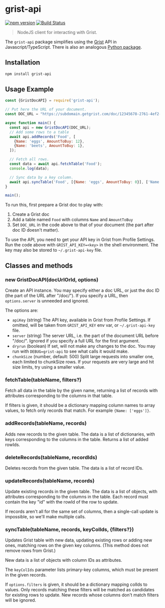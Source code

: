 # grist-api

[![npm version](https://badge.fury.io/js/grist-api.svg)](https://badge.fury.io/js/grist-api)
[![Build Status](https://travis-ci.org/gristlabs/grist-api.svg?branch=master)](https://travis-ci.org/gristlabs/grist-api)

> NodeJS client for interacting with Grist.

The `grist-api` package simplifies using the [Grist](https://www.getgrist.com)
API in Javascript/TypeScript. There is also an analogous [Python
package](https://pypi.org/project/grist-api/).

## Installation

```bash
npm install grist-api
```

## Usage Example

```javascript
const {GristDocAPI} = require('grist-api');

// Put here the URL of your document.
const DOC_URL = "https://subdomain.getgrist.com/doc/12345678-2761-4ef2-bc28-310e634754fb";

async function main() {
  const api = new GristDocAPI(DOC_URL);
  // Add some rows to a table
  await api.addRecords('Food', [
    {Name: 'eggs', AmountToBuy: 12},
    {Name: 'beets', AmountToBuy: 1},
  ]);

  // Fetch all rows.
  const data = await api.fetchTable('Food');
  console.log(data);

  // Sync data by a key column.
  await api.syncTable('Food', [{Name: 'eggs', AmountToBuy: 0}], ['Name']);
}

main();
```

To run this, first prepare a Grist doc to play with:
  1. Create a Grist doc
  2. Add a table named `Food` with columns `Name` and `AmountToBuy`
  3. Set `DOC_URL` in the code above to that of your document (the part after doc ID doesn't
     matter).

To use the API, you need to get your API key in Grist from Profile Settings. Run the code above
with `GRIST_API_KEY=<key>` in the shell environment. The key may also be stored to
`~/.grist-api-key` file.

## Classes and methods

### new GristDocAPI(docUrlOrId, options)

Create an API instance. You may specify either a doc URL, or just the doc ID (the part
of the URL after "/doc/"). If you specify a URL, then `options.server` is unneeded and ignored.

The options are:
  - `apiKey` (string) The API key, available in Grist from Profile Settings. If omitted, will be taken from
    `GRIST_API_KEY` env var, or `~/.grist-api-key` file.
  - `server` (string) The server URL, i.e. the part of the document URL before "/doc/". Ignored if
    you specify a full URL for the first argument.
  - `dryrun` (boolean) If set, will not make any changes to the doc. You may run with
    `DEBUG=grist-api` to see what calls it would make.
  - `chunkSize` (number, default: 500) Split large requests into smaller one, each limited to
    chunkSize rows. If your requests are very large and hit size limits, try using a smaller value.

### fetchTable(tableName, filters?)

Fetch all data in the table by the given name, returning a list of records with attributes
corresponding to the columns in that table.

If filters is given, it should be a dictionary mapping column names to array values, to fetch only
records that match. For example `{Name: ['eggs']}`.

### addRecords(tableName, records)

Adds new records to the given table. The data is a list of dictionaries, with keys
corresponding to the columns in the table. Returns a list of added rowIds.

### deleteRecords(tableName, recordIds)

Deletes records from the given table. The data is a list of record IDs.

### updateRecords(tableName, records)

Update existing records in the given table. The data is a list of objects, with attributes
corresponding to the columns in the table. Each record must contain the key "id" with the
rowId of the row to update.

If records aren't all for the same set of columns, then a single-call update is impossible,
so we'll make multiple calls.

### syncTable(tableName, records, keyColIds, {filters?})

Updates Grist table with new data, updating existing rows or adding new ones, matching rows on
the given key columns. (This method does not remove rows from Grist.)

New data is a list of objects with column IDs as attributes.

The `keyColIds` parameter lists primary-key columns, which must be present in the given records.

If `options.filters` is given, it should be a dictionary mapping colIds to values. Only records
matching these filters will be matched as candidates for existing rows to update. New records
whose columns don't match filters will be ignored.
